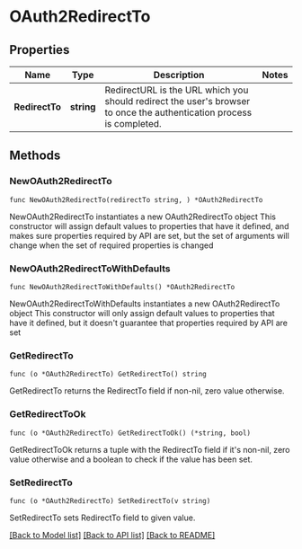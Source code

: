 # OAuth2RedirectTo

## Properties

Name | Type | Description | Notes
------------ | ------------- | ------------- | -------------
**RedirectTo** | **string** | RedirectURL is the URL which you should redirect the user&#39;s browser to once the authentication process is completed. | 

## Methods

### NewOAuth2RedirectTo

`func NewOAuth2RedirectTo(redirectTo string, ) *OAuth2RedirectTo`

NewOAuth2RedirectTo instantiates a new OAuth2RedirectTo object
This constructor will assign default values to properties that have it defined,
and makes sure properties required by API are set, but the set of arguments
will change when the set of required properties is changed

### NewOAuth2RedirectToWithDefaults

`func NewOAuth2RedirectToWithDefaults() *OAuth2RedirectTo`

NewOAuth2RedirectToWithDefaults instantiates a new OAuth2RedirectTo object
This constructor will only assign default values to properties that have it defined,
but it doesn't guarantee that properties required by API are set

### GetRedirectTo

`func (o *OAuth2RedirectTo) GetRedirectTo() string`

GetRedirectTo returns the RedirectTo field if non-nil, zero value otherwise.

### GetRedirectToOk

`func (o *OAuth2RedirectTo) GetRedirectToOk() (*string, bool)`

GetRedirectToOk returns a tuple with the RedirectTo field if it's non-nil, zero value otherwise
and a boolean to check if the value has been set.

### SetRedirectTo

`func (o *OAuth2RedirectTo) SetRedirectTo(v string)`

SetRedirectTo sets RedirectTo field to given value.



[[Back to Model list]](../README.md#documentation-for-models) [[Back to API list]](../README.md#documentation-for-api-endpoints) [[Back to README]](../README.md)


